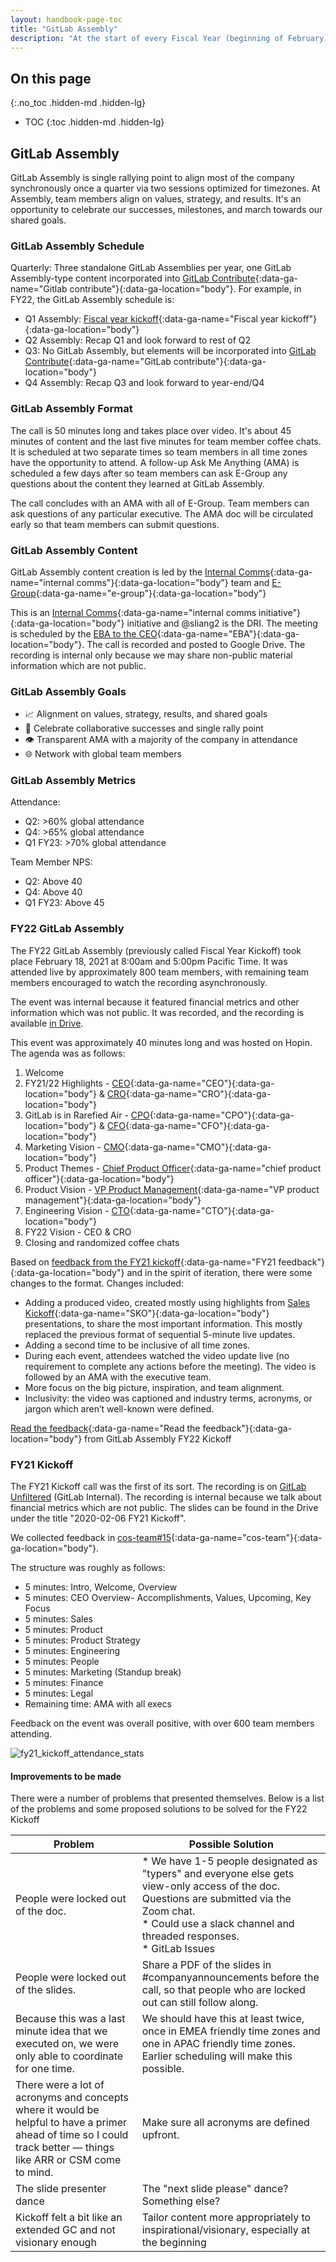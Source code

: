 ```yaml
---
layout: handbook-page-toc
title: "GitLab Assembly"
description: "At the start of every Fiscal Year (beginning of February), the E-Group hosts a GitLab Assembly meeting"
---  
```


## On this page
{:.no_toc .hidden-md .hidden-lg}

- TOC
{:toc .hidden-md .hidden-lg}

## GitLab Assembly
GitLab Assembly is single rallying point to align most of the company synchronously once a quarter via two sessions optimized for timezones. At Assembly, team members align on values, strategy, and results. It's an opportunity to celebrate our successes, milestones, and march towards our shared goals. 

### GitLab Assembly Schedule
Quarterly: Three standalone GitLab Assemblies per year, one GitLab Assembly-type content incorporated into [GitLab Contribute](https://about.gitlab.com/events/gitlab-contribute/){:data-ga-name="Gitlab contribute"}{:data-ga-location="body"}. For example, in FY22, the GitLab Assembly schedule is:
- Q1 Assembly: [Fiscal year kickoff](https://about.gitlab.com/company/gitlab-assembly/#fy22-gitlab-assembly){:data-ga-name="Fiscal year kickoff"}{:data-ga-location="body"}
- Q2 Assembly: Recap Q1 and look forward to rest of Q2
- Q3: No GitLab Assembly, but elements will be incorporated into [GitLab Contribute](https://about.gitlab.com/events/gitlab-contribute/){:data-ga-name="GitLab contribute"}{:data-ga-location="body"}
- Q4 Assembly: Recap Q3 and look forward to year-end/Q4

### GitLab Assembly Format
The call is 50 minutes long and takes place over video. It's about 45 minutes of content and the last five minutes for team member coffee chats. It is scheduled at two separate times so team members in all time zones have the opportunity to attend. A follow-up Ask Me Anything (AMA) is scheduled a few days after so team members can ask E-Group any questions about the content they learned at GitLab Assembly.

The call concludes with an AMA with all of E-Group. Team members can ask questions of any particular executive. The AMA doc will be circulated early so that team members can submit questions.

### GitLab Assembly Content
GitLab Assembly content creation is led by the [Internal Comms](/job-families/people-ops/internal-communications/){:data-ga-name="internal comms"}{:data-ga-location="body"} team and [E-Group](https://about.gitlab.com/company/team/structure/#executives){:data-ga-name="e-group"}{:data-ga-location="body"}

This is an [Internal Comms](/job-families/people-ops/internal-communications/){:data-ga-name="internal comms initiative"}{:data-ga-location="body"} initiative and @sliang2 is the DRI. The meeting is scheduled by the [EBA to the CEO](/job-families/people-ops/executive-business-administrator/){:data-ga-name="EBA"}{:data-ga-location="body"}. The call is recorded and posted to Google Drive. The recording is internal only because we may share non-public material information which are not public.

### GitLab Assembly Goals
- 📈  Alignment on values, strategy, results, and shared goals
- 🤝  Celebrate collaborative successes and single rally point
- 👁  Transparent AMA with a majority of the company in attendance
- 🌐  Network with global team members

### GitLab Assembly Metrics
Attendance:
- Q2: >60% global attendance
- Q4: >65% global attendance
- Q1 FY23: >70% global attendance

Team Member NPS:
- Q2: Above 40
- Q4: Above 40
- Q1 FY23: Above 45

### FY22 GitLab Assembly

The FY22 GitLab Assembly (previously called Fiscal Year Kickoff) took place February 18, 2021 at 8:00am and 5:00pm Pacific Time. It was attended live by approximately 800 team members, with remaining team members encouraged to watch the recording asynchronously.

The event was internal because it featured financial metrics and other information which was not public. It was recorded, and the recording is available [in Drive](https://drive.google.com/file/d/1V_yohghvDpKQf4sXlNGe_6LgscVjxfXo/view?usp=sharing).

This event was approximately 40 minutes long and was hosted on Hopin. The agenda was as follows:
1. Welcome
1. FY21/22 Highlights - [CEO](/job-families/chief-executive-officer/){:data-ga-name="CEO"}{:data-ga-location="body"} & [CRO](/job-families/sales/chief-revenue-officer/){:data-ga-name="CRO"}{:data-ga-location="body"}
1. GitLab is in Rarefied Air - [CPO](/job-families/people-ops/chief-people-officer/){:data-ga-name="CPO"}{:data-ga-location="body"} & [CFO](/job-families/finance/chief-financial-officer/){:data-ga-name="CFO"}{:data-ga-location="body"}
1. Marketing Vision - [CMO](/job-families/marketing/chief-marketing-officer/){:data-ga-name="CMO"}{:data-ga-location="body"}
1. Product Themes - [Chief Product Officer](/job-families/product/chief-product-officer/){:data-ga-name="chief product officer"}{:data-ga-location="body"}
1. Product Vision - [VP Product Management](/job-families/product/product-management-leadership/#vp-of-product-management){:data-ga-name="VP product management"}{:data-ga-location="body"}
1. Engineering Vision - [CTO](/job-families/engineering/engineering-management/#chief-technology-officer){:data-ga-name="CTO"}{:data-ga-location="body"}
1. FY22 Vision - CEO & CRO
1. Closing and randomized coffee chats

Based on [feedback from the FY21 kickoff](#improvements-to-be-made){:data-ga-name="FY21 feedback"}{:data-ga-location="body"} and in the spirit of iteration, there were some changes to the format. Changes included:
* Adding a produced video, created mostly using highlights from [Sales Kickoff](/handbook/sales/training/SKO/){:data-ga-name="SKO"}{:data-ga-location="body"} presentations, to share the most important information. This mostly replaced the previous format of sequential 5-minute live updates.
* Adding a second time to be inclusive of all time zones.
* During each event, attendees watched the video update live (no requirement to complete any actions before the meeting). The video is followed by an AMA with the executive team.
* More focus on the big picture, inspiration, and team alignment.
* Inclusivity: the video was captioned and industry terms, acronyms, or jargon which aren’t well-known were defined.

[Read the feedback](https://gitlab.com/gitlab-com/marketing/corporate_marketing/corporate-marketing/-/issues/4196){:data-ga-name="Read the feedback"}{:data-ga-location="body"} from GitLab Assembly FY22 Kickoff

### FY21 Kickoff

The FY21 Kickoff call was the first of its sort. 
The recording is on [GitLab Unfiltered](https://youtu.be/XlYsmj5fCcI) (GitLab Internal).
The recording is internal because we talk about financial metrics which are not public. 
The slides can be found in the Drive under the title "2020-02-06 FY21 Kickoff".

We collected feedback in [cos-team#15](https://gitlab.com/gitlab-com/cos-team/issues/15){:data-ga-name="cos-team"}{:data-ga-location="body"}.

The structure was roughly as follows:
* 5 minutes: Intro, Welcome, Overview
* 5 minutes: CEO Overview- Accomplishments, Values, Upcoming, Key Focus
* 5 minutes: Sales
* 5 minutes: Product
* 5 minutes: Product Strategy
* 5 minutes: Engineering
* 5 minutes: People
* 5 minutes: Marketing (Standup break)
* 5 minutes: Finance
* 5 minutes: Legal
* Remaining time: AMA with all execs

Feedback on the event was overall positive, with over 600 team members attending.

![fy21_kickoff_attendance_stats](fy21_kickoff_attendance_stats.png)

#### Improvements to be made
There were a number of problems that presented themselves. Below is a list of the problems and some proposed solutions to be solved for the FY22 Kickoff

| Problem | Possible Solution |
|---------|-------------------|
| People were locked out of the doc. |* We have 1-5 people designated as "typers" and everyone else gets view-only access of the doc. Questions are submitted via the Zoom chat.<br>* Could use a slack channel and threaded responses.<br> * GitLab Issues|
| People were locked out of the slides. | Share a PDF of the slides in #companyannouncements before the call, so that people who are locked out can still follow along. |
| Because this was a last minute idea that we executed on, we were only able to coordinate for one time. | We should have this at least twice, once in EMEA friendly time zones and one in APAC friendly time zones. Earlier scheduling will make this possible. |
| There were a lot of acronyms and concepts where it would be helpful to have a primer ahead of time so I could track better — things like ARR or CSM come to mind. | Make sure all acronyms are defined upfront. |
| The slide presenter dance | The "next slide please" dance? Something else? |
| Kickoff felt a bit like an extended GC and not visionary enough | Tailor content more appropriately to inspirational/visionary, especially at the beginning |


